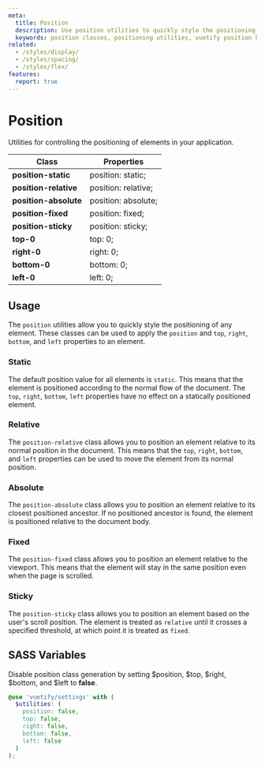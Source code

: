 ```yaml
---
meta:
  title: Position
  description: Use position utilities to quickly style the positioning of any element.
  keywords: position classes, positioning utilities, vuetify position helper classes
related:
  - /styles/display/
  - /styles/spacing/
  - /styles/flex/
features:
  report: true
---
```


# Position

Utilities for controlling the positioning of elements in your application.

<PageFeatures />

| Class | Properties |
| - | - |
| **position-static** | position: static; |
| **position-relative** | position: relative; |
| **position-absolute** | position: absolute; |
| **position-fixed** | position: fixed; |
| **position-sticky** | position: sticky; |
| **top-0** | top: 0; |
| **right-0** | right: 0; |
| **bottom-0** | bottom: 0; |
| **left-0** | left: 0; |

<PromotedEntry />

## Usage

The `position` utilities allow you to quickly style the positioning of any element. These classes can be used to apply the `position` and `top`, `right`, `bottom`, and `left` properties to an element.

### Static

The default position value for all elements is `static`. This means that the element is positioned according to the normal flow of the document. The `top`, `right`, `bottom`, `left` properties have no effect on a statically positioned element.

<ExamplesExample file="position/static" />

### Relative

The `position-relative` class allows you to position an element relative to its normal position in the document. This means that the `top`, `right`, `bottom`, and `left` properties can be used to move the element from its normal position.

<ExamplesExample file="position/relative" />

### Absolute

The `position-absolute` class allows you to position an element relative to its closest positioned ancestor. If no positioned ancestor is found, the element is positioned relative to the document body.

<ExamplesExample file="position/absolute" />

### Fixed

The `position-fixed` class allows you to position an element relative to the viewport. This means that the element will stay in the same position even when the page is scrolled.

<ExamplesExample file="position/fixed" />

### Sticky

The `position-sticky` class allows you to position an element based on the user's scroll position. The element is treated as `relative` until it crosses a specified threshold, at which point it is treated as `fixed`.

<ExamplesExample file="position/sticky" />

## SASS Variables

Disable position class generation by setting $position, $top, $right, $bottom, and $left to **false**.

```scss { resource="src/styles/settings.scss" }
@use 'vuetify/settings' with (
  $utilities: (
    position: false,
    top: false,
    right: false,
    bottom: false,
    left: false
  )
);
